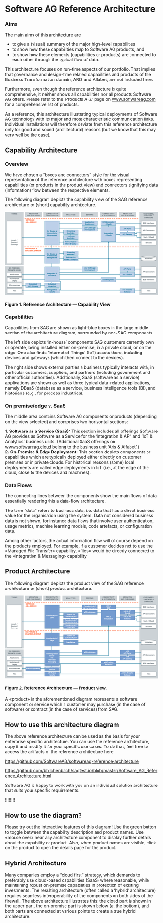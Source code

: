 # Software AG Reference Architecture 

### Aims 

The main aims of this architecture are  

* to give a (visual) summary of the major high-level capabilities  
* to show how these capabilities map to Software AG products, and  
* to show how these elements (capabilities or products) are connected to each other through the typical flow of data. 

This architecture focuses on run-time aspects of our portfolio. That implies that governance and design-time related capabilities and products of the Business Transformation domain, ARIS and Alfabet, are not included here. 

Furthermore, even though the reference architecture is quite comprehensive, it neither shows all capabilities nor all products Software AG offers. Please refer to the ‘Products A-Z’ page on www.softwareag.com for a comprehensive list of products.  

As a reference, this architecture illustrating typical deployments of Software AG technology with its major and most characteristic communication links. Individual installations will therefore deviate from this reference architecture only for good and sound (architectural) reasons (but we know that this may very well be the case).  


## Capability Architecture 

###  Overview 

We have chosen a “boxes and connectors” style for the visual representation of the reference architecture with boxes representing capabilities (or products in the product view) and connectors signifying data (information) flow between the respective elements. 

The following diagram depicts the capability view of the SAG reference architecture or (short) capability architecture. 

![Software AG Reference Archiecture Capability View](/images/Software_AG_Reference_Architecture_10_Capability_View.png)
#### Figure 1.  Reference Architecture — Capability View 

### Capabilities 

Capabilities from SAG are shown as light-blue boxes in the large middle section of the architecture diagram, surrounded by non-SAG components.  

The left side depicts ‘in-house’ components SAG customers currently own or operate, being installed either on-premise, in a private cloud, or on the edge. One also finds ‘Internet of Things’ (IoT) assets there, including devices and gateways (which then connect to the devices).  

The right side shows external parties a business typically interacts with, in particular customers, suppliers, and partners (including government and other official authorities). Additionally, SaaS (software as a service) applications are shown as well as three typical data-related applications, namely DBaaS (database as a service), business intelligence tools (BI), and historians (e.g., for process industries). 


### On premise/edge v. SaaS 

The middle area contains Software AG components or products (depending on the view selected) and comprises two horizontal sections:  

**1. Software as a Service (SaaS):** This section includes all offerings Software AG provides as Software as a Service for the ‘Integration & API’ and ‘IoT & Analytics’ business units. (Additional SaaS offerings on www.softwareag.cloud belong to the business unit ‘Aris & Alfabet’.)  
**2. On-Premise & Edge Deployment:** This section depicts components or capabilities which are typically deployed either directly on customer premises or in private clouds. For historical reasons (some) local deployments are called edge deployments in IoT (i.e., at the edge of the cloud, close to the devices and machines). 

### Data Flows 

The connecting lines between the components show the main flows of data essentially rendering this a data-flow architecture.  

The term “data” refers to business data, i.e. data that has a direct business value for the organisation using the system. Data not considered business data is not shown, for instance data flows that involve user authentication, usage metrics, machine learning models, code artefacts, or configuration data. 

Among other factors, the actual information flow will of course depend on the products employed. For example, if a customer decides not to use the «Managed File Transfer» capability, «files» would be directly connected to the «Integration & Messaging» capability 


## Product Architecture 

The following diagram depicts the product view of the SAG reference architecture or (short) product architecture. 

![Software AG Reference Archiecture Capability View](/images/Software_AG_Reference_Architecture_10_Product_View.png)
#### Figure 2. Reference Architecture — Product view. 

A «product» in the aforementioned diagram represents a software component or service which a customer may purchase (in the case of software) or contract (in the case of services) from SAG. 

## How to use this architecture diagram 

The above reference architecture can be used as the basis for your enterprise specific architecture. You can use the reference architecture, copy it and modify it for your specific use cases. To do that, feel free to access the artifacts of the reference architecture here:  

https://github.com/SoftwareAG/softwareag-reference-architecture 

https://github.com/bhilchenbach/sagtest.io/blob/master/Software_AG_Reference_Architecture.html

Software AG is happy to work with you on an individual solution architecture that suits your specific requirements. 

!!!!!!!!



## How to use the diagram? 

Please try out the interactive features of this diagram! Use the green button to toggle between the capability description and product names. Use «mouse over» near any architecture component to display further details about the capability or product. Also, when product names are visible, click on the product to open the details page for the product. 




## Hybrid Architecture 

Many companies employ a “cloud first” strategy, which demands to preferably use cloud-based capabilities (SaaS) where reasonable, while maintaining robust on-premise capabilities in protection of existing investments. The resulting architecture (often called a ‘hybrid’ architecture) requires seamless interoperability of the components on both sides of the firewall. The above architecture illustrates this: the cloud part is shown in the upper part, the on-premise part is shown below (at the bottom), and both parts are connected at various points to create a true hybrid architecture. 


